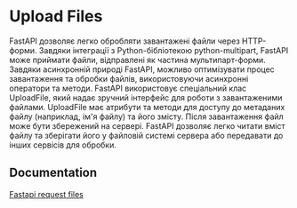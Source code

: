 # Upload Files
FastAPI дозволяє легко обробляти завантажені файли через HTTP-форми. Завдяки інтеграції з Python-бібліотекою python-multipart, FastAPI може приймати файли, відправлені як частина мультипарт-форми. Завдяки асинхронній природі FastAPI, можливо оптимізувати процес завантаження та обробки файлів, використовуючи асинхронні оператори та методи.
 FastAPI використовує спеціальний клас UploadFile, який надає зручний інтерфейс для роботи з завантаженими файлами. UploadFile має атрибути та методи для доступу до метаданих файлу (наприклад, ім'я файлу) та його змісту. Після завантаження файл може бути збережений на сервері. FastAPI дозволяє легко читати вміст файлу та зберігати його у файловій системі сервера або передавати до інших сервісів для обробки.

## Documentation

[Fastapi request files](https://fastapi.tiangolo.com/tutorial/request-files/#file-parameters-with-uploadfile)
